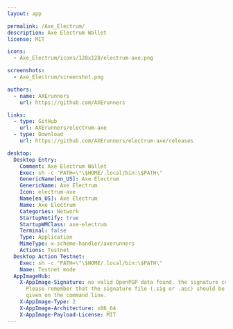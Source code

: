 ```yaml
---
layout: app

permalink: /Axe_Electrum/
description: Axe Electrum Wallet
license: MIT

icons:
  - Axe_Electrum/icons/128x128/electrum-axe.png

screenshots:
  - Axe_Electrum/screenshot.png

authors:
  - name: AXErunners
    url: https://github.com/AXErunners

links:
  - type: GitHub
    url: AXErunners/electrum-axe
  - type: Download
    url: https://github.com/AXErunners/electrum-axe/releases

desktop:
  Desktop Entry:
    Comment: Axe Electrum Wallet
    Exec: sh -c "PATH=\"\$HOME/.local/bin:\$PATH\"
    GenericName[en_US]: Axe Electrum
    GenericName: Axe Electrum
    Icon: electrum-axe
    Name[en_US]: Axe Electrum
    Name: Axe Electrum
    Categories: Network
    StartupNotify: true
    StartupWMClass: axe-electrum
    Terminal: false
    Type: Application
    MimeType: x-scheme-handler/axerunners
    Actions: Testnet
  Desktop Action Testnet:
    Exec: sh -c "PATH=\"\$HOME/.local/bin:\$PATH\"
    Name: Testnet mode
  AppImageHub:
    X-AppImage-Signature: no valid OpenPGP data found. the signature could not be verified.
      Please remember that the signature file (.sig or .asc) should be the first file
      given on the command line.
    X-AppImage-Type: 2
    X-AppImage-Architecture: x86_64
    X-AppImage-Payload-License: MIT
---
```

